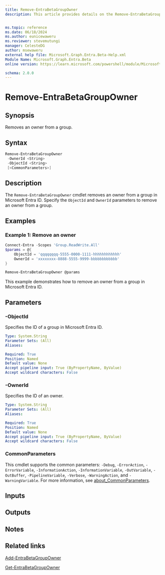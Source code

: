 ```yaml
---
title: Remove-EntraBetaGroupOwner
description: This article provides details on the Remove-EntraBetaGroupOwner command.


ms.topic: reference
ms.date: 06/18/2024
ms.author: eunicewaweru
ms.reviewer: stevemutungi
manager: CelesteDG
author: msewaweru
external help file: Microsoft.Graph.Entra.Beta-Help.xml
Module Name: Microsoft.Graph.Entra.Beta
online version: https://learn.microsoft.com/powershell/module/Microsoft.Graph.Entra.Beta/Remove-EntraBetaGroupOwner

schema: 2.0.0
---
```


# Remove-EntraBetaGroupOwner

## Synopsis

Removes an owner from a group.

## Syntax

```powershell
Remove-EntraBetaGroupOwner 
 -OwnerId <String> 
 -ObjectId <String> 
 [<CommonParameters>]
```

## Description

The `Remove-EntraBetaGroupOwner` cmdlet removes an owner from a group in Microsoft Entra ID. Specify the `ObjectId` and `OwnerId` parameters to remove an owner from a group.

## Examples

### Example 1: Remove an owner

```powershell
Connect-Entra -Scopes 'Group.ReadWrite.All'
$params = @{
    ObjectId = 'qqqqqqqq-5555-0000-1111-hhhhhhhhhhhh'
    OwnerId = 'xxxxxxxx-8888-5555-9999-bbbbbbbbbbbb'
}

Remove-EntraBetaGroupOwner @params
```

This example demonstrates how to remove an owner from a group in Microsoft Entra ID.

## Parameters

### -ObjectId

Specifies the ID of a group in Microsoft Entra ID.

```yaml
Type: System.String
Parameter Sets: (All)
Aliases:

Required: True
Position: Named
Default value: None
Accept pipeline input: True (ByPropertyName, ByValue)
Accept wildcard characters: False
```

### -OwnerId

Specifies the ID of an owner.

```yaml
Type: System.String
Parameter Sets: (All)
Aliases:

Required: True
Position: Named
Default value: None
Accept pipeline input: True (ByPropertyName, ByValue)
Accept wildcard characters: False
```

### CommonParameters

This cmdlet supports the common parameters: `-Debug`, `-ErrorAction`, `-ErrorVariable`, `-InformationAction`, `-InformationVariable`, `-OutVariable`, `-OutBuffer`, `-PipelineVariable`, `-Verbose`, `-WarningAction`, and `-WarningVariable`. For more information, see [about_CommonParameters](https://go.microsoft.com/fwlink/?LinkID=113216).

## Inputs

## Outputs

## Notes

## Related links

[Add-EntraBetaGroupOwner](Add-EntraBetaGroupOwner.md)

[Get-EntraBetaGroupOwner](Get-EntraBetaGroupOwner.md)
